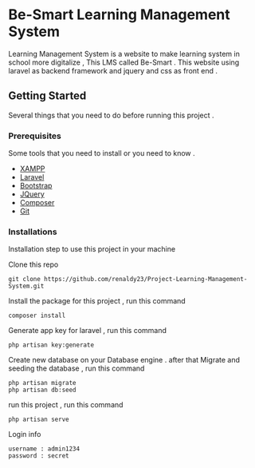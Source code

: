 # Be-Smart Learning Management System

Learning Management System is a website to make learning system in school more digitalize , This LMS called Be-Smart . This website using laravel as backend framework and jquery and css as front end .

## Getting Started
Several things that you need to do before running this project .

### Prerequisites
Some tools that you need to install or you need to know .
* [XAMPP](https://www.apachefriends.org/index.html/)
* [Laravel](https://www.laravel.com)
* [Bootstrap](https://getbootstrap.com/docs/4.5/getting-started/introduction/)
* [JQuery](https://jquery.com/)
* [Composer](https://getcomposer.org/)
* [Git](https://git-scm.com/)

### Installations
Installation step to use this project in your machine

Clone this repo
```
git clone https://github.com/renaldy23/Project-Learning-Management-System.git
```

Install the package for this project , run this command
```
composer install
```

Generate app key for laravel , run this command
```
php artisan key:generate
```

Create new database on your Database engine . after that Migrate and seeding the database , run this command
```
php artisan migrate
php artisan db:seed
```

run this project , run this command 
```
php artisan serve
```

Login info
```
username : admin1234
password : secret
```